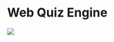 # Web Quiz Engine

![](https://github.com/vlmaier/web-quiz-engine/actions/workflows/build.yml/badge.svg)